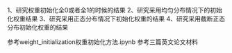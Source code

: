 1、研究权重初始化全0或者全1的时候的结果
2、研究采用均匀分布情况下的初始化权重结果
3、研究采用正态分布情况下初始化权重的结果
4、研究采用截断正态分布初始化权重的结果

参考weight_initialization权重初始化方法.ipynb
参考三篇英文论文材料